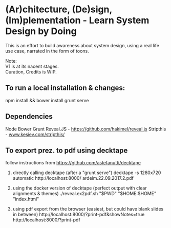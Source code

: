 # (Ar)chitecture, (De)sign, (Im)plementation - Learn System Design by Doing

This is an effort to build awareness about system design, using a real life use case,
narrated in the form of toons.

Note:  
V1 is at its nacent stages.  
Curation, Credits is WIP.  

## To run a local installation & changes:

npm install && bower install
grunt serve

## Dependencies

Node
Bower
Grunt
Reveal.JS - https://github.com/hakimel/reveal.js
Stripthis - www.kesiev.com/stripthis/

## To export prez. to pdf using decktape

follow instructions from https://github.com/astefanutti/decktape

1. directly calling decktape (after a "grunt serve")
   decktape -s 1280x720 automatic http://localhost:8000/ ardeim.22.09.2017.2.pdf

2. using the docker version of decktape (perfect output with clear alignments & themes)
   ./reveal.ex2pdf.sh "$PWD" "$HOME:$HOME" "index.html"

3. using pdf export from the browser (easiest, but could have blank slides in between)
   http://localhost:8000/?print-pdf&showNotes=true
   http://localhost:8000/?print-pdf
